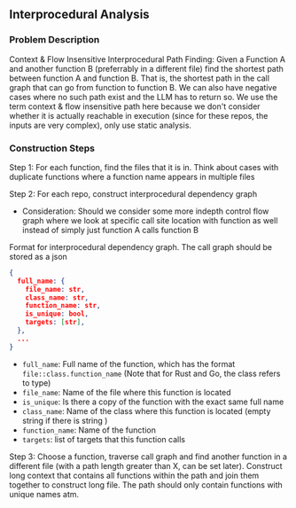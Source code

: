 ## Interprocedural Analysis

### Problem Description
Context & Flow Insensitive Interprocedural Path Finding: Given a Function A and another function B (preferrably in a different file) find the shortest path between function A and function B. That is, the shortest path in the call graph that can go from function to function B. We can also have negative cases where no such path exist and the LLM has to return so. We use the term context & flow insensitive path here because we don't consider whether it is actually reachable in execution (since for these repos, the inputs are very complex), only use static analysis.


### Construction Steps
Step 1: For each function, find the files that it is in. Think
about cases with duplicate functions where a function name appears in multiple files

Step 2: For each repo, construct interprocedural dependency graph
  - Consideration: Should we consider some more indepth control
  flow graph where we look at specific call site location with function as well instead of
  simply just function A calls function B

Format for interprocedural dependency graph. The call graph should be stored as a json
```json
{
  full_name: {
    file_name: str,
    class_name: str,
    function_name: str,
    is_unique: bool,
    targets: [str],
  },
  ...
}
```
- `full_name`: Full name of the function, which has the format `file::class.function_name` (Note that for Rust and Go, the class refers to type)
- `file_name`: Name of the file where this function is located
- `is_unique`: Is there a copy of the function with the exact same full name
- `class_name`: Name of the class where this function is located (empty string if there is string )
- `function_name`: Name of the function
- `targets`: list of targets that this function calls

Step 3: Choose a function, traverse call graph and find another function in a different file (with a path length greater than X, can be set later). Construct long context that contains all functions within the path and join them together to construct long file. The path should only contain functions with unique names atm.
